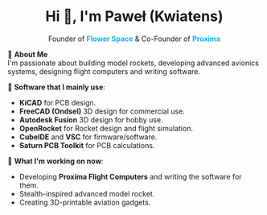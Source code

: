<h1 align="center">Hi 👋, I'm Paweł (Kwiatens)</h1>

<p align="center">Founder of <span style="color:#00b7ff"><strong>Flower Space</strong></span> & Co-Founder of <span style="color:#00b7ff"><strong>Proxima</strong></span></p>

🚀 **About Me**  
I'm passionate about building model rockets, developing advanced avionics systems, designing flight computers and writing software.

🔧 **Software that I mainly use**:
- **KiCAD** for PCB design.
- **FreeCAD (Ondsel)** 3D design for commercial use.
- **Autodesk Fusion** 3D design for hobby use.
- **OpenRocket** for Rocket design and flight simulation.
- **CubeIDE** and **VSC** for firmware/software.
- **Saturn PCB Toolkit** for PCB calculations.

📍 **What I'm working on now**:
- Developing **Proxima Flight Computers** and writing the software for them.
- Stealth-inspired advanced model rocket.
- Creating 3D-printable aviation gadgets.
